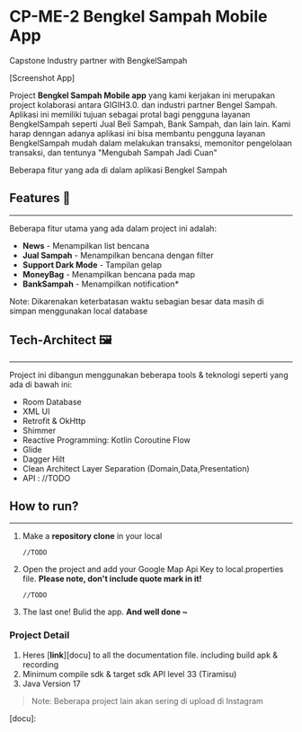 # CP-ME-2 Bengkel Sampah Mobile App
Capstone Industry partner with BengkelSampah

[Screenshot App]

Project **Bengkel Sampah Mobile app** yang kami kerjakan ini merupakan project kolaborasi antara GIGIH3.0. dan industri partner Bengel Sampah. Aplikasi ini memiliki tujuan sebagai protal bagi pengguna layanan BengkelSampah seperti Jual Beli Sampah, Bank Sampah, dan lain lain. Kami harap denngan adanya aplikasi ini bisa membantu pengguna layanan BengkelSampah mudah dalam melakukan transaksi, memonitor pengelolaan transaksi, dan tentunya "Mengubah Sampah Jadi Cuan"


Beberapa fitur yang ada di dalam aplikasi Bengkel Sampah
## Features 🚀
---------
Beberapa fitur utama yang ada dalam project ini adalah:
- **News** - Menampilkan list bencana
- **Jual Sampah** - Menampilkan bencana dengan filter
- **Support Dark Mode** - Tampilan gelap
- **MoneyBag** - Menampilkan bencana pada map
- **BankSampah** - Menampilkan notification*

Note: Dikarenakan keterbatasan waktu sebagian besar data masih di simpan menggunakan local database

## Tech-Architect 🖼
-----
Project ini dibangun menggunakan beberapa tools & teknologi seperti yang ada di bawah ini:
- Room Database
- XML UI
- Retrofit & OkHttp
- Shimmer
- Reactive Programming: Kotlin Coroutine Flow
- Glide
- Dagger Hilt
- Clean Architect Layer Separation (Domain,Data,Presentation)
- API : //TODO

## How to run?
-----
1. Make a **repository clone** in your local
    ```
    //TODO
    ```
2. Open the project and add your Google Map Api Key to local.properties file. **Please note, don't include quote mark in it!**
    ```
    //TODO
    ```
3. The last one! Bulid the app. **And well done ~**

### Project Detail
1. Heres [**link**][docu] to all the documentation file. including build apk & recording
2. Minimum compile sdk & target sdk API level 33 (Tiramisu)
3. Java Version 17

> Note: Beberapa project lain akan sering di upload di Instagram

[ig]: <https://www.instagram.com/d.dnfi/>
[git]: <https://github.com/ddenfi>
[linkedin]: <https://www.linkedin.com/in/dekinfi/>
[be]: <https://www.behance.net/dekinfi>
[maxkeppeler]: <https://github.com/maxkeppeler/sheets-compose-dialogs/tree/main>
[docu]: 



